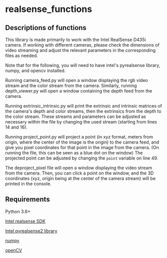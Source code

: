 # realsense_functions

## Descriptions of functions
This library is made primarily to work with the Intel RealSense D435i camera. If working with different cameras, please check the dimensions of video streaming and adjust the relevant parameters in the corresponding files as needed.

Note that for the following, you will need to have intel's pyrealsense library, numpy, and opencv installed. 

Running camera_feed.py will open a window displaying the rgb video stream and the color stream from the camera. Similarly, running depth_viewer.py will open a window containing the depth feed from the camera.

Running extrinsic_intrinsic.py will print the extrinsic and intrinsic matrices of the camera's depth and color streams, then the extrinsics from the depth to the color stream. These streams and parameters can be adjusted as necessary within the file by changing the used stream (starting from lines 14 and 16).

Running project_point.py will project a point (in xyz format, meters from origin, where the center of the image is the origin) to the camera feed, and give you pixel coordinates for that point in the image from the camera. (On running the file, this can be seen as a blue dot on the window) The projected point can be adjusted by changing the `point` variable on line 49.

The deproject_pixel file will open a window displaying the video stream from the camera. Then, you can click a point on the window, and the 3D coordinates (xyz, origin being at the center of the camera stream) will be printed in the console.

## Requirements
Python 3.6+

[Intel realsense SDK](https://www.intelrealsense.com/sdk-2/)

[Intel pyrealsense2 library](https://pypi.org/project/pyrealsense2/)

[numpy](https://numpy.org/)

[openCV](https://pypi.org/project/opencv-python/)
